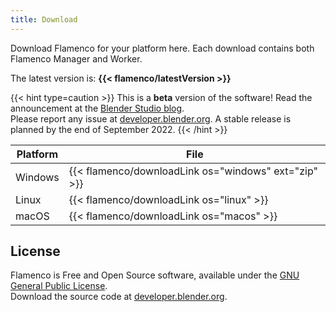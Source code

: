 ```yaml
---
title: Download
---
```


Download Flamenco for your platform here. Each download contains both Flamenco Manager and Worker.

The latest version is: **{{< flamenco/latestVersion >}}**

{{< hint type=caution >}}
This is a **beta** version of the software! Read the announcement at the [Blender Studio blog](https://studio.blender.org/blog/announcing-flamenco-3-beta/). <br>
Please report any issue at [developer.blender.org](https://developer.blender.org/project/profile/58/). A stable release is planned by the end of September 2022.
{{< /hint >}}

| Platform | File                                                 |
|----------|------------------------------------------------------|
| Windows  | {{< flamenco/downloadLink os="windows" ext="zip" >}} |
| Linux    | {{< flamenco/downloadLink os="linux" >}}             |
| macOS    | {{< flamenco/downloadLink os="macos" >}}             |


## License

Flamenco is Free and Open Source software, available under the
[GNU General Public License](https://developer.blender.org/diffusion/F/browse/main/LICENSE).<br>
Download the source code at [developer.blender.org](https://developer.blender.org/diffusion/F/).
